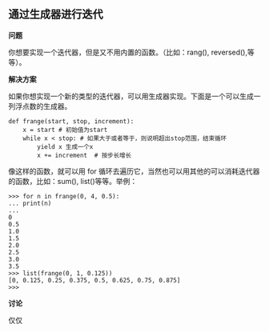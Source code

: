 ## 通过生成器进行迭代
**问题**

你想要实现一个迭代器，但是又不用内置的函数。（比如：rang(), reversed(),等等）。

**解决方案**

如果你想实现一个新的类型的迭代器，可以用生成器实现。下面是一个可以生成一列浮点数的生成器。

    def frange(start, stop, increment):
        x = start # 初始值为start
        while x < stop: # 如果大于或者等于，则说明超出stop范围，结束循环
            yield x 生成一个x
            x += increment  # 按步长增长

像这样的函数，就可以用 for 循环去遍历它，当然也可以用其他的可以消耗迭代器的函数，比如：sum(), list()等等。举例：

    >>> for n in frange(0, 4, 0.5):
    ... print(n)
    ...
    0
    0.5
    1.0
    1.5
    2.0
    2.5
    3.0
    3.5
    >>> list(frange(0, 1, 0.125))
    [0, 0.125, 0.25, 0.375, 0.5, 0.625, 0.75, 0.875]
    >>>
    
**讨论**

仅仅
